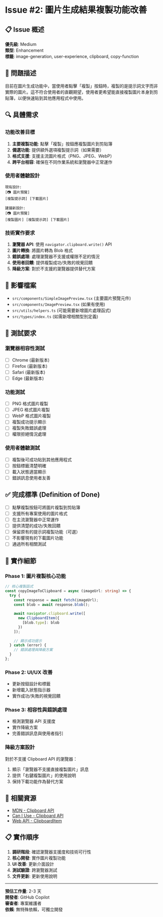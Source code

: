 # Issue #2: 圖片生成結果複製功能改善

## 📋 Issue 概述
**優先級**: Medium  
**類型**: Enhancement  
**標籤**: image-generation, user-experience, clipboard, copy-function

## 🎯 問題描述
目前在圖片生成功能中，當使用者點擊「複製」按鈕時，複製的是提示詞文字而非實際的圖片。這不符合使用者的直觀期望，使用者更希望能直接複製圖片本身到剪貼簿，以便快速貼到其他應用程式中使用。

## 🔍 具體需求

### 功能改善目標
1. **主要複製功能**: 點擊「複製」按鈕應複製圖片到剪貼簿
2. **備選功能**: 提供額外選項複製提示詞（如果需要）
3. **格式支援**: 支援主流圖片格式（PNG、JPEG、WebP）
4. **跨平台相容**: 確保在不同作業系統和瀏覽器中正常運作

### 使用者體驗設計
```
現有設計:
[📷 圖片預覽]
[複製提示詞] [下載圖片]

建議新設計:
[📷 圖片預覽]  
[複製圖片] [複製提示詞] [下載圖片]
```

### 技術實作要求
1. **瀏覽器 API**: 使用 `navigator.clipboard.write()` API
2. **圖片轉換**: 將圖片轉為 Blob 格式
3. **錯誤處理**: 處理瀏覽器不支援或權限不足的情況
4. **使用者回饋**: 提供複製成功/失敗的視覺回饋
5. **降級方案**: 對於不支援的瀏覽器提供替代方案

## 📁 影響檔案
- `src/components/SimpleImagePreview.tsx` (主要圖片預覽元件)
- `src/components/ImagePreview.tsx` (如果有使用)
- `src/utils/helpers.ts` (可能需要新增圖片處理函式)
- `src/types/index.ts` (如需新增相關型別定義)

## 🧪 測試要求

### 瀏覽器相容性測試
- [ ] Chrome (最新版本)
- [ ] Firefox (最新版本) 
- [ ] Safari (最新版本)
- [ ] Edge (最新版本)

### 功能測試
- [ ] PNG 格式圖片複製
- [ ] JPEG 格式圖片複製
- [ ] WebP 格式圖片複製
- [ ] 複製成功提示顯示
- [ ] 複製失敗錯誤處理
- [ ] 權限拒絕情況處理

### 使用者體驗測試
- [ ] 複製後可成功貼到其他應用程式
- [ ] 按鈕標籤清楚明確
- [ ] 載入狀態適當顯示
- [ ] 錯誤訊息使用者友善

## ✅ 完成標準 (Definition of Done)
- [ ] 點擊複製按鈕可將圖片複製到剪貼簿
- [ ] 支援所有專案使用的圖片格式
- [ ] 在主流瀏覽器中正常運作
- [ ] 提供清楚的成功/失敗回饋
- [ ] 保留原有的提示詞複製功能（可選）
- [ ] 不影響現有的下載圖片功能
- [ ] 通過所有相關測試

## 📝 實作細節

### Phase 1: 圖片複製核心功能
```typescript
// 核心複製函式
const copyImageToClipboard = async (imageUrl: string) => {
  try {
    const response = await fetch(imageUrl);
    const blob = await response.blob();
    
    await navigator.clipboard.write([
      new ClipboardItem({
        [blob.type]: blob
      })
    ]);
    
    // 顯示成功提示
  } catch (error) {
    // 錯誤處理與降級方案
  }
};
```

### Phase 2: UI/UX 改善
- 更新按鈕設計和標籤
- 新增載入狀態指示器
- 實作成功/失敗的視覺回饋

### Phase 3: 相容性與錯誤處理
- 檢測瀏覽器 API 支援度
- 實作降級方案
- 完善錯誤訊息與使用者指引

### 降級方案設計
對於不支援 Clipboard API 的瀏覽器：
1. 顯示「瀏覽器不支援直接複製圖片」訊息
2. 提供「右鍵複製圖片」的使用說明
3. 保持下載功能作為替代方案

## 🔗 相關資源
- [MDN - Clipboard API](https://developer.mozilla.org/en-US/docs/Web/API/Clipboard_API)
- [Can I Use - Clipboard API](https://caniuse.com/async-clipboard)
- [Web API - ClipboardItem](https://developer.mozilla.org/en-US/docs/Web/API/ClipboardItem)

## 📋 實作順序
1. **調研階段**: 確認瀏覽器支援度和技術可行性
2. **核心開發**: 實作圖片複製功能
3. **UI 改善**: 更新介面設計
4. **測試驗證**: 跨瀏覽器測試
5. **文件更新**: 更新使用說明

---

**預估工作量**: 2-3 天  
**開發者**: GitHub Copilot  
**審查者**: 專案維護者  
**依賴**: 無特殊依賴，可獨立開發
